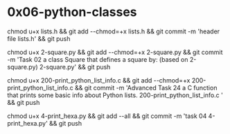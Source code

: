 # 0x06-python-classes

chmod u+x lists.h && git add --chmod=+x lists.h && git commit -m 'header file lists.h' && git push

chmod u+x 2-square.py && git add --chmod=+x 2-square.py && git commit -m 'Task 02  a class Square that defines a square by: (based on 2-square.py) 2-square.py' && git push


chmod u+x 200-print_python_list_info.c  && git add --chmod=+x 200-print_python_list_info.c  && git commit -m 'Advanced Task 24 a C function that prints some basic info about Python lists. 200-print_python_list_info.c ' && git push

chmod u+x 4-print_hexa.py && git add --all && git commit -m 'task 04 4-print_hexa.py' && git push
